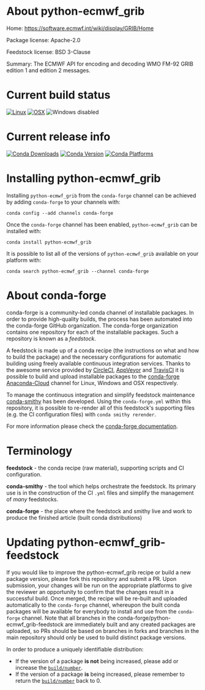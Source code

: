 About python-ecmwf_grib
=======================

Home: https://software.ecmwf.int/wiki/display/GRIB/Home

Package license: Apache-2.0

Feedstock license: BSD 3-Clause

Summary: The ECMWF API for encoding and decoding WMO FM-92 GRIB edition 1 and edition 2 messages.



Current build status
====================

[![Linux](https://img.shields.io/circleci/project/github/conda-forge/python-ecmwf_grib-feedstock/master.svg?label=Linux)](https://circleci.com/gh/conda-forge/python-ecmwf_grib-feedstock)
[![OSX](https://img.shields.io/travis/conda-forge/python-ecmwf_grib-feedstock/master.svg?label=macOS)](https://travis-ci.org/conda-forge/python-ecmwf_grib-feedstock)
![Windows disabled](https://img.shields.io/badge/Windows-disabled-lightgrey.svg)

Current release info
====================

[![Conda Downloads](https://img.shields.io/conda/dn/conda-forge/python-ecmwf_grib.svg)](https://anaconda.org/conda-forge/python-ecmwf_grib)
[![Conda Version](https://img.shields.io/conda/vn/conda-forge/python-ecmwf_grib.svg)](https://anaconda.org/conda-forge/python-ecmwf_grib)
[![Conda Platforms](https://img.shields.io/conda/pn/conda-forge/python-ecmwf_grib.svg)](https://anaconda.org/conda-forge/python-ecmwf_grib)

Installing python-ecmwf_grib
============================

Installing `python-ecmwf_grib` from the `conda-forge` channel can be achieved by adding `conda-forge` to your channels with:

```
conda config --add channels conda-forge
```

Once the `conda-forge` channel has been enabled, `python-ecmwf_grib` can be installed with:

```
conda install python-ecmwf_grib
```

It is possible to list all of the versions of `python-ecmwf_grib` available on your platform with:

```
conda search python-ecmwf_grib --channel conda-forge
```


About conda-forge
=================

conda-forge is a community-led conda channel of installable packages.
In order to provide high-quality builds, the process has been automated into the
conda-forge GitHub organization. The conda-forge organization contains one repository
for each of the installable packages. Such a repository is known as a *feedstock*.

A feedstock is made up of a conda recipe (the instructions on what and how to build
the package) and the necessary configurations for automatic building using freely
available continuous integration services. Thanks to the awesome service provided by
[CircleCI](https://circleci.com/), [AppVeyor](http://www.appveyor.com/)
and [TravisCI](https://travis-ci.org/) it is possible to build and upload installable
packages to the [conda-forge](https://anaconda.org/conda-forge)
[Anaconda-Cloud](http://docs.anaconda.org/) channel for Linux, Windows and OSX respectively.

To manage the continuous integration and simplify feedstock maintenance
[conda-smithy](http://github.com/conda-forge/conda-smithy) has been developed.
Using the ``conda-forge.yml`` within this repository, it is possible to re-render all of
this feedstock's supporting files (e.g. the CI configuration files) with ``conda smithy rerender``.

For more information please check the [conda-forge documentation](https://conda-forge.org/docs/).

Terminology
===========

**feedstock** - the conda recipe (raw material), supporting scripts and CI configuration.

**conda-smithy** - the tool which helps orchestrate the feedstock.
                   Its primary use is in the construction of the CI ``.yml`` files
                   and simplify the management of *many* feedstocks.

**conda-forge** - the place where the feedstock and smithy live and work to
                  produce the finished article (built conda distributions)


Updating python-ecmwf_grib-feedstock
====================================

If you would like to improve the python-ecmwf_grib recipe or build a new
package version, please fork this repository and submit a PR. Upon submission,
your changes will be run on the appropriate platforms to give the reviewer an
opportunity to confirm that the changes result in a successful build. Once
merged, the recipe will be re-built and uploaded automatically to the
`conda-forge` channel, whereupon the built conda packages will be available for
everybody to install and use from the `conda-forge` channel.
Note that all branches in the conda-forge/python-ecmwf_grib-feedstock are
immediately built and any created packages are uploaded, so PRs should be based
on branches in forks and branches in the main repository should only be used to
build distinct package versions.

In order to produce a uniquely identifiable distribution:
 * If the version of a package **is not** being increased, please add or increase
   the [``build/number``](http://conda.pydata.org/docs/building/meta-yaml.html#build-number-and-string).
 * If the version of a package **is** being increased, please remember to return
   the [``build/number``](http://conda.pydata.org/docs/building/meta-yaml.html#build-number-and-string)
   back to 0.
